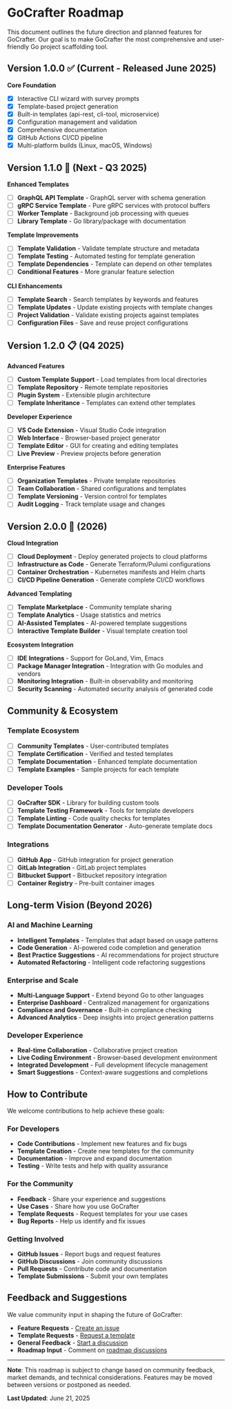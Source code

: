 # GoCrafter Roadmap

This document outlines the future direction and planned features for GoCrafter. Our goal is to make GoCrafter the most comprehensive and user-friendly Go project scaffolding tool.

## Version 1.0.0 ✅ (Current - Released June 2025)

**Core Foundation**
- [x] Interactive CLI wizard with survey prompts
- [x] Template-based project generation
- [x] Built-in templates (api-rest, cli-tool, microservice)
- [x] Configuration management and validation
- [x] Comprehensive documentation
- [x] GitHub Actions CI/CD pipeline
- [x] Multi-platform builds (Linux, macOS, Windows)

## Version 1.1.0 🚧 (Next - Q3 2025)

**Enhanced Templates**
- [ ] **GraphQL API Template** - GraphQL server with schema generation
- [ ] **gRPC Service Template** - Pure gRPC services with protocol buffers
- [ ] **Worker Template** - Background job processing with queues
- [ ] **Library Template** - Go library/package with documentation

**Template Improvements**
- [ ] **Template Validation** - Validate template structure and metadata
- [ ] **Template Testing** - Automated testing for template generation
- [ ] **Template Dependencies** - Template can depend on other templates
- [ ] **Conditional Features** - More granular feature selection

**CLI Enhancements**
- [ ] **Template Search** - Search templates by keywords and features
- [ ] **Template Updates** - Update existing projects with template changes
- [ ] **Project Validation** - Validate existing projects against templates
- [ ] **Configuration Files** - Save and reuse project configurations

## Version 1.2.0 📋 (Q4 2025)

**Advanced Features**
- [ ] **Custom Template Support** - Load templates from local directories
- [ ] **Template Repository** - Remote template repositories
- [ ] **Plugin System** - Extensible plugin architecture
- [ ] **Template Inheritance** - Templates can extend other templates

**Developer Experience**
- [ ] **VS Code Extension** - Visual Studio Code integration
- [ ] **Web Interface** - Browser-based project generator
- [ ] **Template Editor** - GUI for creating and editing templates
- [ ] **Live Preview** - Preview projects before generation

**Enterprise Features**
- [ ] **Organization Templates** - Private template repositories
- [ ] **Team Collaboration** - Shared configurations and templates
- [ ] **Template Versioning** - Version control for templates
- [ ] **Audit Logging** - Track template usage and changes

## Version 2.0.0 🔮 (2026)

**Cloud Integration**
- [ ] **Cloud Deployment** - Deploy generated projects to cloud platforms
- [ ] **Infrastructure as Code** - Generate Terraform/Pulumi configurations
- [ ] **Container Orchestration** - Kubernetes manifests and Helm charts
- [ ] **CI/CD Pipeline Generation** - Generate complete CI/CD workflows

**Advanced Templating**
- [ ] **Template Marketplace** - Community template sharing
- [ ] **Template Analytics** - Usage statistics and metrics
- [ ] **AI-Assisted Templates** - AI-powered template suggestions
- [ ] **Interactive Template Builder** - Visual template creation tool

**Ecosystem Integration**
- [ ] **IDE Integrations** - Support for GoLand, Vim, Emacs
- [ ] **Package Manager Integration** - Integration with Go modules and vendors
- [ ] **Monitoring Integration** - Built-in observability and monitoring
- [ ] **Security Scanning** - Automated security analysis of generated code

## Community & Ecosystem

### Template Ecosystem
- [ ] **Community Templates** - User-contributed templates
- [ ] **Template Certification** - Verified and tested templates
- [ ] **Template Documentation** - Enhanced template documentation
- [ ] **Template Examples** - Sample projects for each template

### Developer Tools
- [ ] **GoCrafter SDK** - Library for building custom tools
- [ ] **Template Testing Framework** - Tools for template developers
- [ ] **Template Linting** - Code quality checks for templates
- [ ] **Template Documentation Generator** - Auto-generate template docs

### Integrations
- [ ] **GitHub App** - GitHub integration for project generation
- [ ] **GitLab Integration** - GitLab project templates
- [ ] **Bitbucket Support** - Bitbucket repository integration
- [ ] **Container Registry** - Pre-built container images

## Long-term Vision (Beyond 2026)

### AI and Machine Learning
- **Intelligent Templates** - Templates that adapt based on usage patterns
- **Code Generation** - AI-powered code completion and generation
- **Best Practice Suggestions** - AI recommendations for project structure
- **Automated Refactoring** - Intelligent code refactoring suggestions

### Enterprise and Scale
- **Multi-Language Support** - Extend beyond Go to other languages
- **Enterprise Dashboard** - Centralized management for organizations
- **Compliance and Governance** - Built-in compliance checking
- **Advanced Analytics** - Deep insights into project generation patterns

### Developer Experience
- **Real-time Collaboration** - Collaborative project creation
- **Live Coding Environment** - Browser-based development environment
- **Integrated Development** - Full development lifecycle management
- **Smart Suggestions** - Context-aware suggestions and completions

## How to Contribute

We welcome contributions to help achieve these goals:

### For Developers
- **Code Contributions** - Implement new features and fix bugs
- **Template Creation** - Create new templates for the community
- **Documentation** - Improve and expand documentation
- **Testing** - Write tests and help with quality assurance

### For the Community
- **Feedback** - Share your experience and suggestions
- **Use Cases** - Share how you use GoCrafter
- **Template Requests** - Request templates for your use cases
- **Bug Reports** - Help us identify and fix issues

### Getting Involved
- **GitHub Issues** - Report bugs and request features
- **GitHub Discussions** - Join community discussions
- **Pull Requests** - Contribute code and documentation
- **Template Submissions** - Submit your own templates

## Feedback and Suggestions

We value community input in shaping the future of GoCrafter:

- **Feature Requests** - [Create an issue](https://github.com/rafa-mori/gocrafter/issues/new?template=feature-request.md)
- **Template Requests** - [Request a template](https://github.com/rafa-mori/gocrafter/issues/new?template=template-request.md)
- **General Feedback** - [Start a discussion](https://github.com/rafa-mori/gocrafter/discussions)
- **Roadmap Input** - Comment on [roadmap discussions](https://github.com/rafa-mori/gocrafter/discussions/categories/roadmap)

---

**Note**: This roadmap is subject to change based on community feedback, market demands, and technical considerations. Features may be moved between versions or postponed as needed.

**Last Updated**: June 21, 2025
